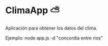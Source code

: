 # ClimaApp ⛅
Aplicación para obtener los datos del clima. 

Ejemplo:
node app.js -d "concordia entre rios"

